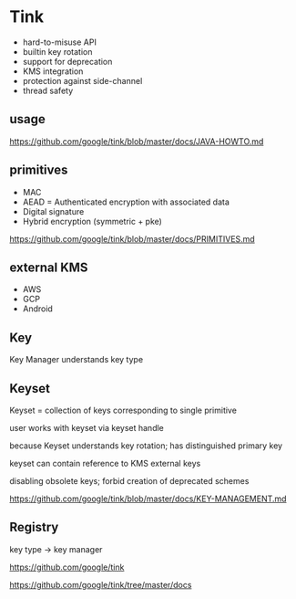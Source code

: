 
# Tink

* hard-to-misuse API
* builtin key rotation
* support for deprecation
* KMS integration
* protection against side-channel
* thread safety

## usage

https://github.com/google/tink/blob/master/docs/JAVA-HOWTO.md

## primitives

* MAC
* AEAD = Authenticated encryption with associated data 
* Digital signature
* Hybrid encryption (symmetric + pke)

https://github.com/google/tink/blob/master/docs/PRIMITIVES.md

## external KMS

* AWS
* GCP
* Android

## Key 

Key Manager understands key type

## Keyset 

Keyset = collection of keys corresponding to single primitive 

user works with keyset via keyset handle

because Keyset understands key rotation; has distinguished primary key

keyset can contain reference to KMS external keys 

disabling obsolete keys; forbid creation of deprecated schemes

https://github.com/google/tink/blob/master/docs/KEY-MANAGEMENT.md

## Registry 

key type -> key manager


https://github.com/google/tink

https://github.com/google/tink/tree/master/docs
